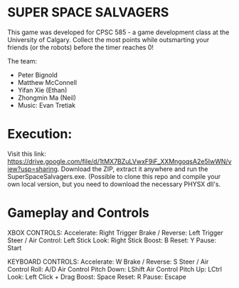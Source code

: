 # SUPER SPACE SALVAGERS #

This game was developed for CPSC 585 - a game development class at the University of Calgary. 
Collect the most points while outsmarting your friends (or the robots) before the timer reaches 0!

The team:
* Peter Bignold
* Matthew McConnell
* Yifan Xie (Ethan)
* Zhongmin Ma (Neil)
* Music: Evan Tretiak

# Execution: #
Visit this link: https://drive.google.com/file/d/1tMX7BZuLVwxF9iF_XXMngoqsA2e5IwWN/view?usp=sharing. Download the ZIP, extract it anywhere and run the SuperSpaceSalvagers.exe.
(Possible to clone this repo and compile your own local version, but you need to download the necessary PHYSX dll's.

# Gameplay and Controls #

XBOX CONTROLS:
Accelerate: Right Trigger
Brake / Reverse: Left Trigger
Steer / Air Control: Left Stick
Look: Right Stick
Boost: B
Reset: Y
Pause: Start

KEYBOARD CONTROLS:
Accelerate: W
Brake / Reverse: S
Steer / Air Control Roll: A/D
Air Control Pitch Down: LShift
Air Control Pitch Up: LCtrl
Look: Left Click + Drag
Boost: Space
Reset: R
Pause: Escape
